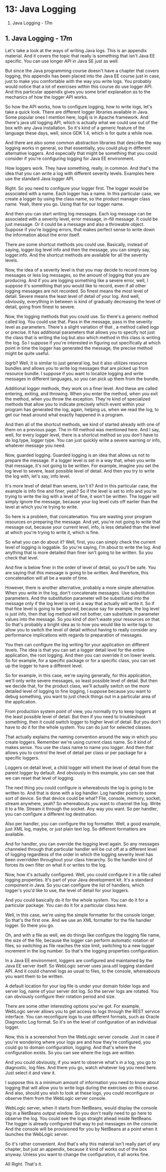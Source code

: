 # 13: Java Logging

1. Java Logging - 17m

## 1. Java Logging - 17m

Let's take a look at the ways of writing Java logs. This is an appendix material. And it covers the topic that really is something that isn't Java EE specific. You can use longer API in Java SE just as well.

But since the Java programming course doesn't have a chapter that covers logging, this appendix has been placed into the Java EE course just in case, just to make you comfortable with the way you write logs. You probably would notice that a lot of exercises within this course do use logger API. And this particular appendix gives you some brief explanation as to the mechanics of how the logger API works.

So how the API works, how to configure logging, how to write logs, let's take a quick look. There are different logger libraries available in Java. Some popular ones I mention here, log4j is in Apache framework. And there's java util logging API, which is actually what we could use out of the box with any Java installation. So it's kind of a generic feature of the language these days, well, since GDK 1.4, which is for quite a while now.

And there are also some common abstraction libraries that describe the way logging works in general, so that essentially, you could plug in different alternative loggers. And especially that might be something that you could consider if you're configuring logging for Java EE environment.

How loggers work. They have something, really, in common. And that's the idea that you can write a log with different severity levels. Examples here use the standard Java logger API.

Right. So you need to configure your logger first. The logger would be associated with a name. Each logger has a name. In this particular case, we create a logger by using the class name, so the product manager class name. Yeah, there you go. Using that for our logger name.

And then you can start writing log messages. Each log message can be associated with a severity level, error message, in-fill message. It could be just message. Or it could be a message and also a throwable object. Suppose if you're logging errors, that makes perfect sense to write down the information about the error itself.

There are some shortcut methods you could use. Basically, instead of saying, logger.log level info and then the message, you can simply say, logger.info. And the shortcut methods are available for all the severity levels.

Now, the idea of a severity level is that you may decide to record more log messages or less log messages, so the amount of logging that you are producing. And if you are logging something like a severe error, well, I suppose it's something that you would like to record, even if all other logging messages are not recorded. So finest means the most level of detail. Severe means the least level of detail of your log. And well, obviously, everything in between is kind of gradually decreasing the level of detail, going from finest to severe.

Now, the logging methods that you could use. So there's a generic method called log. You could use that. Pass in the message, pass in the severity level as parameters. There's a slight variation of that , a method called logp or precise. It has additional parameters that allows you to specify not just the class that is writing the log but also which method in this class is writing the log. So I suppose if you're interested in figuring out specifically at which point in time the logger has generated the message, the precise method might be quite useful.

logrb? Well, it is similar to just general log, but it also utilizes resource bundles and allows you to write log messages that are picked up from resource bundle. I suppose if you want to localize logging and write messages in different languages, so you can pick up them from the bundle.

Additional logger methods, they work on a finer level. And these are called entering, exiting, and throwing. When you enter the method, when you exit the method, when you throw the exception. They're kind of specialized methods that allow you to indicate precisely which event within your program has generated the log, again, helping us, when we read the log, to get our head around what exactly happened in a program.

And then all of the shortcut methods, we kind of started already with one of them on a previous page. The in-fill method was mentioned here. And I say, well, for every logger level, there is a shortcut method so you don't have to do log.type, logger type. You can just quickly write a severe warning or info, whatever message you need.

Now, guarded logging. Guarded logging is an idea that allows us not to prepare the message. If a logger level is set in a way that, when you write that message, it's not going to be written. For example, imagine you set the log level to severe, least possible level of detail. And then you try to write the log with, let's say, info level.

It's more level of detail than severe, isn't it? And in this particular case, the example is info fine and finer, yeah? So if the level is set to info and you're trying to write the log with a level of fine, it won't be written. The logger will simply ignore the message, because your log level cuts off earlier than the level at which you're trying to write.

So here is a problem, that concatenation. You are wasting your program resources on preparing the message. And yet, you're not going to write that message out, because your current level, info, is less detailed than the level at which you're trying to write it, which is fine.

So what you can do about it? Well, first, you can simply check the current level of logging is loggable. So you're saying, I'm about to write the log. And anything that is more detailed than finer isn't going to be written. So you check that level.

And fine is below finer in the order of level of detail, so you'll be safe. You are saying that this message is going to be written. And therefore, this concatenation will all be a waste of time.

However, there is another alternative, probably a more simple alternative. When you write in the log, don't concatenate messages. Use substitution parameters. And the substitution parameter will be substituted into the message only if the log level is set in a way that actually will write it. So if that fine level is going to be ignored, because say for example, the log level is just info, then that log method will not bother, can substitute in parameter values into the message. So you kind of don't waste your resources on that. So that's probably a bright idea as to how you would like to write logs to allow you to switch the level of detail without having to really consider any performance implications with regards to preparation of messages.

You then can configure the log writing for your application on different levels. The idea is that you can set a logger detail level for the entire application, the root logging. And then you can override it on lower levels. So for example, for a specific package or for a specific class, you can set up the logger to have a different level.

So for example, in this case, we're saying generally, for this application, we'll only write severe messages, so least possible level of detail. But then we decide that, for the product class, we'll actually switch on the more detailed level of logging to fine logging, I suppose because you want to debug something, you want to just check things out in a particular area of the application.

From production system point of view, you normally try to keep loggers at the least possible level of detail. But then if you need to troubleshoot something, then it could switch logger to higher level of detail. But you don't have to do it for the whole system. You can do just for selected classes.

That actually explains the naming convention around the way in which you create loggers. Remember we're using current class name. So it kind of makes sense. You use the class name to name you logger. And then that allows you to control the level of detail per class or per package for a specific loggers.

Loggers on detail level, a child logger will inherit the level of detail from the parent logger by default. And obviously in this example, you can see that we can reset that level of logging.

The next thing you could configure is whereabouts the log is going to be written to. And that is done with a log handler. Log handler points to some sort of device. So that device could be what? File, console, memory, socket, stream anywhere, yeah? So whereabouts you want to channel the log. Write it to a file. Stream it through the socket. Any way you want. So per handler, you can configure a different log destination.

Also per handler, you can configure the log formatter. Well, a good example, just XML log, maybe, or just plain text log. So different formatters are available.

And for handler, you can override the logging level again. So any messages channeled through that particular handler will be cut off at a different level of logging regardless of the order in which the logging severity level has been overridden throughout your class hierarchy. So the handler kind of forces its own filter on what it or writes to the log.

Now, how it's actually configured. Well, you could configure it in a file called logging properties. It's part of your Java development kit. It's a standard component in Java. So you can configure the list of handlers, which logger's you'd like to use, the level of detail for your loggers.

And you could basically do it for the whole system. You can do it for a particular package. You can do it for a particular class here.

Well, in this case, we're using the simple formatter for the console longer. So that's the first one. And we use an XML formatter for the file handler logger. So there you go.

Oh, and with a file as well, we do things like configure the logging file name, the size of the file, because the logger can perform automatic rotation of files, so switching as file reaches the size limit, switching to a new logger increment in the log number. So that's the logging properties configuration.

In a Java EE environment, loggers are configured and maintained by the Java EE server itself. So WebLogic server uses java.util logging standard API. And it could channel logs as usual to files, to the console, whereabouts you want them to be written.

A default location for your log file is under your domain folder logs and server log, name of your server dot log. So the server logs are rotated. You can obviously configure their rotation period and size.

There are some other interesting options you've got. For example, WebLogic server allows you to get access to logs through the REST service interface. You can reconfigure logs to use different formats, such as Oracle Diagnostic Log format. So it's on the level of configuration of an individual logger.

Now, this is a screenshot from the WebLogic server console. Just in case if you're wondering where your logs are and how they're configured, you could go to domain configuration, logging. And that's where the configuration exists. So you can see where the logs are written.

And you could obviously, if you want to observe what's in a log, you go to diagnostic, log files. And there you go, watch whatever log you need here. Just select it and view it.

I suppose this is a minimum amount of information you need to know about logging that will allow you to write logs during the exercises on this course. And also, should you wish to look at these logs, you could reconfigure or observe them from the WebLogic server console.

WebLogic server, when it starts from NetBeans, would display the console log in a NetBeans output window. So you don't really need to go here to observe the log. You could see the logs straight ahead inside NetBeans. The logger is already configured that way to put messages on the console. And the console will be provisioned for you by NetBeans at a point when it launches the WebLogic server.

So it's rather convenient. And that's why this material isn't really part of any chapter, but just an appendix, because it kind of works out of the box anyway. Unless you want to change the configuration, it all works fine.

All Right. That's it.
